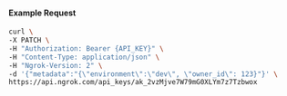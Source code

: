 <!-- Code generated for API Clients. DO NOT EDIT. -->
#### Example Request
```bash
curl \
-X PATCH \
-H "Authorization: Bearer {API_KEY}" \
-H "Content-Type: application/json" \
-H "Ngrok-Version: 2" \
-d '{"metadata":"{\"environment\":\"dev\", \"owner_id\": 123}"}' \
https://api.ngrok.com/api_keys/ak_2vzMjve7W79mG0XLYm7z7Tzbwox
